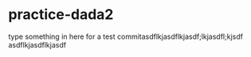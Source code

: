 # practice-dada2

type something in here for a test commitasdflkjasdflkjasdf;lkjasdfl;kjsdf
asdflkjasdflkjasdf